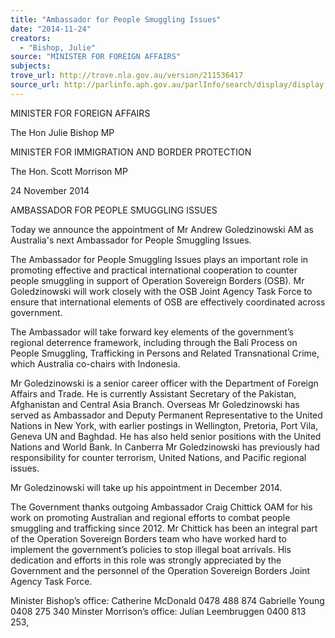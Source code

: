 ```yaml
---
title: "Ambassador for People Smuggling Issues"
date: "2014-11-24"
creators:
  - "Bishop, Julie"
source: "MINISTER FOR FOREIGN AFFAIRS"
subjects:
trove_url: http://trove.nla.gov.au/version/211536417
source_url: http://parlinfo.aph.gov.au/parlInfo/search/display/display.w3p;query=Id%3A%22media/pressrel/3523623%22
---
```


 MINISTER FOR FOREIGN AFFAIRS 

 The Hon Julie Bishop MP 

 MINISTER FOR IMMIGRATION AND BORDER PROTECTION 

 The Hon. Scott Morrison MP

 24 November 2014 

 AMBASSADOR FOR PEOPLE SMUGGLING ISSUES 

 Today we announce the appointment of Mr Andrew Goledzinowski AM as Australia's next  Ambassador for People Smuggling Issues. 

 The Ambassador for People Smuggling Issues plays an important role in promoting  effective and practical international cooperation to counter people smuggling in support of  Operation Sovereign Borders (OSB).  Mr Goledzinowski will work closely with the OSB Joint  Agency Task Force to ensure that international elements of OSB are effectively coordinated  across government. 

 The Ambassador will take forward key elements of the government’s regional deterrence  framework, including through the Bali Process on People Smuggling, Trafficking in Persons  and Related Transnational Crime, which Australia co-chairs with Indonesia.  

 Mr Goledzinowski is a senior career officer with the Department of Foreign Affairs and  Trade.  He is currently Assistant Secretary of the Pakistan, Afghanistan and Central Asia  Branch.  Overseas Mr Goledzinowski has served as Ambassador and Deputy Permanent  Representative to the United Nations in New York, with earlier postings in Wellington,  Pretoria, Port Vila, Geneva UN and Baghdad.  He has also held senior positions with the  United Nations and World Bank.  In Canberra Mr Goledzinowski has previously had  responsibility for counter terrorism, United Nations, and Pacific regional issues.  

 Mr Goledzinowski will take up his appointment in December 2014. 

 The Government thanks outgoing Ambassador Craig Chittick OAM for his work on  promoting Australian and regional efforts to combat people smuggling and trafficking since  2012.  Mr Chittick has been an integral part of the Operation Sovereign Borders team who  have worked hard to implement the government’s policies to stop illegal boat arrivals. His  dedication and efforts in this role was strongly appreciated by the Government and the  personnel of the Operation Sovereign Borders Joint Agency Task Force. 

 Minister Bishop’s office: Catherine McDonald 0478 488 874 Gabrielle Young 0408 275 340  Minster Morrison’s office: Julian Leembruggen 0400 813 253,  

